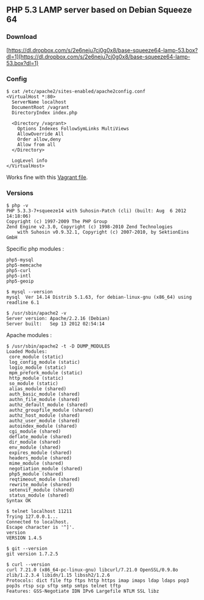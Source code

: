 ## PHP 5.3 LAMP server based on Debian Squeeze 64

### Download

[https://dl.dropbox.com/s/2e6neju7cj0g0x8/base-squeeze64-lamp-53.box?dl=1](https://dl.dropbox.com/s/2e6neju7cj0g0x8/base-squeeze64-lamp-53.box?dl=1)

### Config

```shell
$ cat /etc/apache2/sites-enabled/apache2config.conf
<VirtualHost *:80>
  ServerName localhost
  DocumentRoot /vagrant
  DirectoryIndex index.php
  
  <Directory /vagrant>
    Options Indexes FollowSymLinks MultiViews
    AllowOverride All
    Order allow,deny
    Allow from all
  </Directory>

  LogLevel info
</VirtualHost>
```
Works fine with this [Vagrant file](https://github.com/c2is/VagrantBoxes/blob/master/your-lamp-server/Vagrantfile).

### Versions

```shell
$ php -v
PHP 5.3.3-7+squeeze14 with Suhosin-Patch (cli) (built: Aug  6 2012 14:18:06) 
Copyright (c) 1997-2009 The PHP Group
Zend Engine v2.3.0, Copyright (c) 1998-2010 Zend Technologies
    with Suhosin v0.9.32.1, Copyright (c) 2007-2010, by SektionEins GmbH
```

Specific php modules :

```shell
php5-mysql
php5-memcache
php5-curl
php5-intl
php5-geoip
```

```shell
$ mysql --version
mysql  Ver 14.14 Distrib 5.1.63, for debian-linux-gnu (x86_64) using readline 6.1
```

```shell
$ /usr/sbin/apache2 -v
Server version: Apache/2.2.16 (Debian)
Server built:   Sep 13 2012 02:54:14
```

Apache modules :

```shell
$ /usr/sbin/apache2 -t -D DUMP_MODULES
Loaded Modules:
 core_module (static)
 log_config_module (static)
 logio_module (static)
 mpm_prefork_module (static)
 http_module (static)
 so_module (static)
 alias_module (shared)
 auth_basic_module (shared)
 authn_file_module (shared)
 authz_default_module (shared)
 authz_groupfile_module (shared)
 authz_host_module (shared)
 authz_user_module (shared)
 autoindex_module (shared)
 cgi_module (shared)
 deflate_module (shared)
 dir_module (shared)
 env_module (shared)
 expires_module (shared)
 headers_module (shared)
 mime_module (shared)
 negotiation_module (shared)
 php5_module (shared)
 reqtimeout_module (shared)
 rewrite_module (shared)
 setenvif_module (shared)
 status_module (shared)
Syntax OK
```

```shell
$ telnet localhost 11211
Trying 127.0.0.1...
Connected to localhost.
Escape character is '^]'.
version
VERSION 1.4.5
```

```shell
$ git --version
git version 1.7.2.5
```

```shell
$ curl --version
curl 7.21.0 (x86_64-pc-linux-gnu) libcurl/7.21.0 OpenSSL/0.9.8o zlib/1.2.3.4 libidn/1.15 libssh2/1.2.6
Protocols: dict file ftp ftps http https imap imaps ldap ldaps pop3 pop3s rtsp scp sftp smtp smtps telnet tftp 
Features: GSS-Negotiate IDN IPv6 Largefile NTLM SSL libz 
```